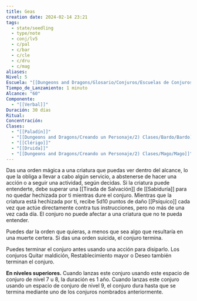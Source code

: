 ```yaml
---
title: Geas
creation date: 2024-02-14 23:21
tags:
  - state/seedling
  - type/note
  - conj/lv5
  - c/pal
  - c/bar
  - c/cle
  - c/dru
  - c/mag
aliases: 
Nivel: 5
Escuela: "[[Dungeons and Dragons/Glosario/Conjuros/Escuelas de Conjuros/Encantamiento]]"
Tiempo_de_Lanzamiento: 1 minuto
Alcance: "60"
Componente:
  - "[[Verbal]]"
Duración: 30 días
Ritual: 
Concentración: 
Clases:
  - "[[Paladín]]"
  - "[[Dungeons and Dragons/Creando un Personaje/2) Clases/Bardo/Bardo]]"
  - "[[Clérigo]]"
  - "[[Druida]]"
  - "[[Dungeons and Dragons/Creando un Personaje/2) Clases/Mago/Mago]]"
---
```

Das una orden mágica a una criatura que puedas ver dentro del alcance, lo que la obliga a llevar a cabo algún servicio, a abstenerse de hacer una acción o a seguir una actividad, según decidas. Si la criatura puede entenderte, debe superar una [[Tirada de Salvación]] de [[Sabiduría]] para no quedar hechizada por ti mientras dure el conjuro. Mientras que la criatura está hechizada por ti, recibe 5d10 puntos de daño [[Psíquico]] cada vez que actúe directamente contra tus instrucciones, pero no más de una vez cada día. El conjuro no puede afectar a una criatura que no te pueda entender.

Puedes dar la orden que quieras, a menos que sea algo que resultaría en una muerte certera. Si das una orden suicida, el conjuro termina.

Puedes terminar el conjuro antes usando una acción para disiparlo. Los conjuros Quitar maldición, Restablecimiento mayor o Deseo también terminan el conjuro.

**En niveles superiores.** Cuando lanzas este conjuro usando este espacio de conjuro de nivel 7 u 8, la duración es 1 año. Cuando lanzas este conjuro usando un espacio de conjuro de nivel 9, el conjuro dura hasta que se termina mediante uno de los conjuros nombrados anteriormente.